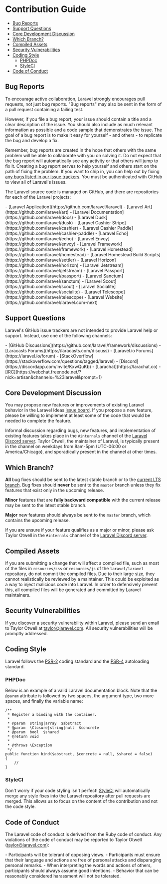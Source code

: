 # Contribution Guide

- [Bug Reports](#bug-reports)
- [Support Questions](#support-questions)
- [Core Development Discussion](#core-development-discussion)
- [Which Branch?](#which-branch)
- [Compiled Assets](#compiled-assets)
- [Security Vulnerabilities](#security-vulnerabilities)
- [Coding Style](#coding-style)
    - [PHPDoc](#phpdoc)
    - [StyleCI](#styleci)
- [Code of Conduct](#code-of-conduct)

<a name="bug-reports"></a>
## Bug Reports

To encourage active collaboration, Laravel strongly encourages pull
requests, not just bug reports. "Bug reports" may also be sent in the form
of a pull request containing a failing test.

However, if you file a bug report, your issue should contain a title and a
clear description of the issue. You should also include as much relevant
information as possible and a code sample that demonstrates the issue. The
goal of a bug report is to make it easy for yourself - and others - to
replicate the bug and develop a fix.

Remember, bug reports are created in the hope that others with the same
problem will be able to collaborate with you on solving it. Do not expect
that the bug report will automatically see any activity or that others will
jump to fix it. Creating a bug report serves to help yourself and others
start on the path of fixing the problem. If you want to chip in, you can
help out by fixing [any bugs listed in our issue
trackers](https://github.com/issues?q=is%3Aopen+is%3Aissue+label%3Abug+user%3Alaravel).
You must be authenticated with GitHub to view all of Laravel's issues.

The Laravel source code is managed on GitHub, and there are repositories for
each of the Laravel projects:

<div class="content-list" markdown="1">
- [Laravel Application](https://github.com/laravel/laravel)
- [Laravel Art](https://github.com/laravel/art)
- [Laravel Documentation](https://github.com/laravel/docs)
- [Laravel Dusk](https://github.com/laravel/dusk)
- [Laravel Cashier Stripe](https://github.com/laravel/cashier)
- [Laravel Cashier Paddle](https://github.com/laravel/cashier-paddle)
- [Laravel Echo](https://github.com/laravel/echo)
- [Laravel Envoy](https://github.com/laravel/envoy)
- [Laravel Framework](https://github.com/laravel/framework)
- [Laravel Homestead](https://github.com/laravel/homestead)
- [Laravel Homestead Build Scripts](https://github.com/laravel/settler)
- [Laravel Horizon](https://github.com/laravel/horizon)
- [Laravel Jetstream](https://github.com/laravel/jetstream)
- [Laravel Passport](https://github.com/laravel/passport)
- [Laravel Sanctum](https://github.com/laravel/sanctum)
- [Laravel Scout](https://github.com/laravel/scout)
- [Laravel Socialite](https://github.com/laravel/socialite)
- [Laravel Telescope](https://github.com/laravel/telescope)
- [Laravel Website](https://github.com/laravel/laravel.com-next)
</div>

<a name="support-questions"></a>
## Support Questions

Laravel's GitHub issue trackers are not intended to provide Laravel help or
support. Instead, use one of the following channels:

<div class="content-list" markdown="1">
- [GitHub Discussions](https://github.com/laravel/framework/discussions)
- [Laracasts Forums](https://laracasts.com/discuss)
- [Laravel.io Forums](https://laravel.io/forum)
- [StackOverflow](https://stackoverflow.com/questions/tagged/laravel)
- [Discord](https://discordapp.com/invite/KxwQuKb)
- [Larachat](https://larachat.co)
- [IRC](https://webchat.freenode.net/?nick=artisan&channels=%23laravel&prompt=1)
</div>

<a name="core-development-discussion"></a>
## Core Development Discussion

You may propose new features or improvements of existing Laravel behavior in
the Laravel Ideas [issue board](https://github.com/laravel/ideas/issues). If
you propose a new feature, please be willing to implement at least some of
the code that would be needed to complete the feature.

Informal discussion regarding bugs, new features, and implementation of
existing features takes place in the `#internals` channel of the [Laravel
Discord server](https://discordapp.com/invite/mPZNm7A). Taylor Otwell, the
maintainer of Laravel, is typically present in the channel on weekdays from
8am-5pm (UTC-06:00 or America/Chicago), and sporadically present in the
channel at other times.

<a name="which-branch"></a>
## Which Branch?

**All** bug fixes should be sent to the latest stable branch or to the [current LTS branch](/docs/{{version}}/releases#support-policy). Bug fixes should **never** be sent to the `master` branch unless they fix features that exist only in the upcoming release.

**Minor** features that are **fully backward compatible** with the current release may be sent to the latest stable branch.

**Major** new features should always be sent to the `master` branch, which contains the upcoming release.

If you are unsure if your feature qualifies as a major or minor, please ask
Taylor Otwell in the `#internals` channel of the [Laravel Discord
server](https://discordapp.com/invite/mPZNm7A).

<a name="compiled-assets"></a>
## Compiled Assets

If you are submitting a change that will affect a compiled file, such as
most of the files in `resources/css` or `resources/js` of the
`laravel/laravel` repository, do not commit the compiled files. Due to their
large size, they cannot realistically be reviewed by a maintainer. This
could be exploited as a way to inject malicious code into Laravel. In order
to defensively prevent this, all compiled files will be generated and
committed by Laravel maintainers.

<a name="security-vulnerabilities"></a>
## Security Vulnerabilities

If you discover a security vulnerability within Laravel, please send an email to Taylor Otwell at <a href="mailto:taylor@laravel.com">taylor@laravel.com</a>. All security vulnerabilities will be promptly addressed.

<a name="coding-style"></a>
## Coding Style

Laravel follows the
[PSR-2](https://github.com/php-fig/fig-standards/blob/master/accepted/PSR-2-coding-style-guide.md)
coding standard and the
[PSR-4](https://github.com/php-fig/fig-standards/blob/master/accepted/PSR-4-autoloader.md)
autoloading standard.

<a name="phpdoc"></a>
### PHPDoc

Below is an example of a valid Laravel documentation block. Note that the
`@param` attribute is followed by two spaces, the argument type, two more
spaces, and finally the variable name:

    /**
     * Register a binding with the container.
     *
     * @param  string|array  $abstract
     * @param  \Closure|string|null  $concrete
     * @param  bool  $shared
     * @return void
     *
     * @throws \Exception
     */
    public function bind($abstract, $concrete = null, $shared = false)
    {
        //
    }

<a name="styleci"></a>
### StyleCI

Don't worry if your code styling isn't perfect!
[StyleCI](https://styleci.io/) will automatically merge any style fixes into
the Laravel repository after pull requests are merged. This allows us to
focus on the content of the contribution and not the code style.

<a name="code-of-conduct"></a>
## Code of Conduct

The Laravel code of conduct is derived from the Ruby code of conduct. Any
violations of the code of conduct may be reported to Taylor Otwell
(taylor@laravel.com):

<div class="content-list" markdown="1">
- Participants will be tolerant of opposing views.
- Participants must ensure that their language and actions are free of personal attacks and disparaging personal remarks.
- When interpreting the words and actions of others, participants should always assume good intentions.
- Behavior that can be reasonably considered harassment will not be tolerated.
</div>
